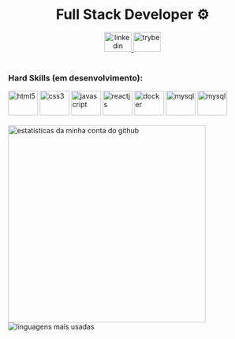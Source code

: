 <h1 align="center">Full Stack Developer ⚙️</h1>

<p align="center">
  <a href='https://www.linkedin.com/in/guilhermegiacominidev/'> 
    <img alt="linkedin" height="40" width="55" src="https://w7.pngwing.com/pngs/826/146/png-transparent-social-media-computer-icons-linkedin-social-network-social-media-text-trademark-logo.png" style="max-width:100%;">
  </a>
<img alt="trybe" height="40" width="55" src="https://www.acate.com.br/wp-content/uploads/2020/01/trybe.png" style="max-width:100%;">
  </br>
  </br>
</p>

### Hard Skills (em desenvolvimento):
<div>
  <img alt="html5" height="50" width="60" src="https://cdn.jsdelivr.net/gh/devicons/devicon/icons/html5/html5-plain-wordmark.svg" style="max-width:100%;">
  <img alt="css3" height="50" width="60" src="https://cdn.jsdelivr.net/gh/devicons/devicon/icons/css3/css3-plain-wordmark.svg" style="max-width:100%;">
  <img alt="javascript" height="50" width="60" src="https://cdn.jsdelivr.net/gh/devicons/devicon/icons/javascript/javascript-plain.svg" style="max-width:100%;">
  <img alt="reactjs" height="50" width="60" src="https://cdn.jsdelivr.net/gh/devicons/devicon/icons/react/react-original.svg" style="max-width:100%;">
  <img alt="docker" height="50" width="60" src="https://cdn.worldvectorlogo.com/logos/docker.svg" style="max-width:100%;">
  <img alt="mysql" height="50" width="60" src="https://static.cdnlogo.com/logos/m/10/mysql.svg" style="max-width:100%;">
  <img alt="mysql" height="50" width="60" src="https://upload.wikimedia.org/wikipedia/commons/d/d9/Node.js_logo.svg" style="max-width:100%;">
</div>
</br>


<!-- <img align="right" width="280px" src="https://i.pinimg.com/originals/e4/26/70/e426702edf874b181aced1e2fa5c6cde.gif" alt="gif sobre tecnologia" /> -->

<img  width="400px" src="https://github-readme-stats.vercel.app/api?username=jpcp0614&show_icons=true&theme=dark&title_color=0fa36b&text_color=fff&icon_color=0fa36b&bg_color=0d1117&locale=en&border_radius=8&cache_seconds=1800" alt="estatísticas da minha conta do github"/>

<img  src="https://github-readme-stats.vercel.app/api/top-langs/?username=jpcp0614&layout=compact&text_color=fff&bg_color=0d1117&locale=en&border_radius=8&cache_seconds=1800&theme=dark&title_color=0fa36b&custom_title=most used languages" alt="linguagens mais usadas"/>

##

<!--![github contribution grid snake animation](https://raw.githubusercontent.com/platane/platane/output/github-contribution-grid-snake.svg)-->


<!--
**ggiacomini2012/ggiacomini2012** is a ✨ _special_ ✨ repository because its `README.md` (this file) appears on your GitHub profile.

Here are some ideas to get you started:

- 🔭 I’m currently working on ...
- 🌱 I’m currently learning ...
- 👯 I’m looking to collaborate on ...
- 🤔 I’m looking for help with ...
- 💬 Ask me about ...
- 📫 How to reach me: ...
- 😄 Pronouns: ...
- ⚡ Fun fact: ...
-->
